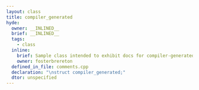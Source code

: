 ```yaml
---
layout: class
title: compiler_generated
hyde:
  owner: __INLINED__
  brief: __INLINED__
  tags:
    - class
  inline:
    brief: Sample class intended to exhibit docs for compiler-generated routines
    owner: fosterbrereton
  defined_in_file: comments.cpp
  declaration: "\nstruct compiler_generated;"
  dtor: unspecified
---
```


